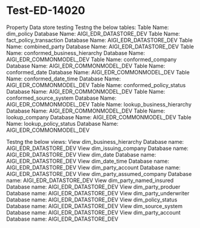 # Test-ED-14020
Property Data store testing 
Testng the below tables:
Table Name: dim_policy	Database Name: AIGI_EDR_DATASTORE_DEV
Table Name: fact_policy_transaction	Database Name: AIGI_EDR_DATASTORE_DEV
Table Name: combined_party	Database Name: AIGI_EDR_DATASTORE_DEV
Table Name: conformed_business_hierarchy	Database Name: AIGI_EDR_COMMONMODEL_DEV
Table Name: conformed_company	Database Name: AIGI_EDR_COMMONMODEL_DEV
Table Name: conformed_date	Database Name: AIGI_EDR_COMMONMODEL_DEV
Table Name: conformed_date_time	Database Name: AIGI_EDR_COMMONMODEL_DEV
Table Name: conformed_policy_status	Database Name: AIGI_EDR_COMMONMODEL_DEV
Table Name: conformed_source_system	Database Name: AIGI_EDR_COMMONMODEL_DEV
Table Name: lookup_business_hierarchy	Database Name: AIGI_EDR_COMMONMODEL_DEV
Table Name: lookup_company	Database Name: AIGI_EDR_COMMONMODEL_DEV
Table Name: lookup_policy_status	Database Name: AIGI_EDR_COMMONMODEL_DEV

Testng the below views:
View	dim_business_hierarchy Database name: AIGI_EDR_DATASTORE_DEV
View	dim_issuing_company  Database name: AIGI_EDR_DATASTORE_DEV
View	dim_date  Database name: AIGI_EDR_DATASTORE_DEV
View	dim_date_time  Database name: AIGI_EDR_DATASTORE_DEV
View	dim_party_account  Database name: AIGI_EDR_DATASTORE_DEV
View	dim_party_assumed_company  Database name: AIGI_EDR_DATASTORE_DEV
View	dim_party_named_insured  Database name: AIGI_EDR_DATASTORE_DEV
View	dim_party_produer  Database name: AIGI_EDR_DATASTORE_DEV
View	dim_party_underwriter  Database name: AIGI_EDR_DATASTORE_DEV
View	dim_policy_status  Database name: AIGI_EDR_DATASTORE_DEV
View	dim_source_system  Database name: AIGI_EDR_DATASTORE_DEV
View	dim_party_account  Database name: AIGI_EDR_DATASTORE_DEV



